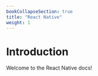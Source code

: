 ```yaml
---
bookCollapseSection: true
title: "React Native"
weight: 1
---
```


# Introduction

Welcome to the React Native docs!
